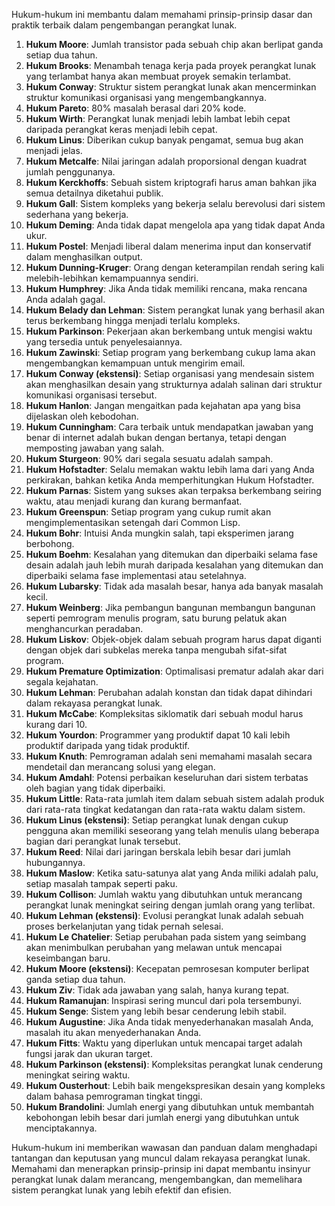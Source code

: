 Hukum-hukum ini membantu dalam memahami prinsip-prinsip dasar dan praktik terbaik dalam pengembangan perangkat lunak.

1. **Hukum Moore**: Jumlah transistor pada sebuah chip akan berlipat ganda setiap dua tahun.
2. **Hukum Brooks**: Menambah tenaga kerja pada proyek perangkat lunak yang terlambat hanya akan membuat proyek semakin terlambat.
3. **Hukum Conway**: Struktur sistem perangkat lunak akan mencerminkan struktur komunikasi organisasi yang mengembangkannya.
4. **Hukum Pareto**: 80% masalah berasal dari 20% kode.
5. **Hukum Wirth**: Perangkat lunak menjadi lebih lambat lebih cepat daripada perangkat keras menjadi lebih cepat.
6. **Hukum Linus**: Diberikan cukup banyak pengamat, semua bug akan menjadi jelas.
7. **Hukum Metcalfe**: Nilai jaringan adalah proporsional dengan kuadrat jumlah penggunanya.
8. **Hukum Kerckhoffs**: Sebuah sistem kriptografi harus aman bahkan jika semua detailnya diketahui publik.
9. **Hukum Gall**: Sistem kompleks yang bekerja selalu berevolusi dari sistem sederhana yang bekerja.
10. **Hukum Deming**: Anda tidak dapat mengelola apa yang tidak dapat Anda ukur.
11. **Hukum Postel**: Menjadi liberal dalam menerima input dan konservatif dalam menghasilkan output.
12. **Hukum Dunning-Kruger**: Orang dengan keterampilan rendah sering kali melebih-lebihkan kemampuannya sendiri.
13. **Hukum Humphrey**: Jika Anda tidak memiliki rencana, maka rencana Anda adalah gagal.
14. **Hukum Belady dan Lehman**: Sistem perangkat lunak yang berhasil akan terus berkembang hingga menjadi terlalu kompleks.
15. **Hukum Parkinson**: Pekerjaan akan berkembang untuk mengisi waktu yang tersedia untuk penyelesaiannya.
16. **Hukum Zawinski**: Setiap program yang berkembang cukup lama akan mengembangkan kemampuan untuk mengirim email.
17. **Hukum Conway (ekstensi)**: Setiap organisasi yang mendesain sistem akan menghasilkan desain yang strukturnya adalah salinan dari struktur komunikasi organisasi tersebut.
18. **Hukum Hanlon**: Jangan mengaitkan pada kejahatan apa yang bisa dijelaskan oleh kebodohan.
19. **Hukum Cunningham**: Cara terbaik untuk mendapatkan jawaban yang benar di internet adalah bukan dengan bertanya, tetapi dengan memposting jawaban yang salah.
20. **Hukum Sturgeon**: 90% dari segala sesuatu adalah sampah.
21. **Hukum Hofstadter**: Selalu memakan waktu lebih lama dari yang Anda perkirakan, bahkan ketika Anda memperhitungkan Hukum Hofstadter.
22. **Hukum Parnas**: Sistem yang sukses akan terpaksa berkembang seiring waktu, atau menjadi kurang dan kurang bermanfaat.
23. **Hukum Greenspun**: Setiap program yang cukup rumit akan mengimplementasikan setengah dari Common Lisp.
24. **Hukum Bohr**: Intuisi Anda mungkin salah, tapi eksperimen jarang berbohong.
25. **Hukum Boehm**: Kesalahan yang ditemukan dan diperbaiki selama fase desain adalah jauh lebih murah daripada kesalahan yang ditemukan dan diperbaiki selama fase implementasi atau setelahnya.
26. **Hukum Lubarsky**: Tidak ada masalah besar, hanya ada banyak masalah kecil.
27. **Hukum Weinberg**: Jika pembangun bangunan membangun bangunan seperti pemrogram menulis program, satu burung pelatuk akan menghancurkan peradaban.
28. **Hukum Liskov**: Objek-objek dalam sebuah program harus dapat diganti dengan objek dari subkelas mereka tanpa mengubah sifat-sifat program.
29. **Hukum Premature Optimization**: Optimalisasi prematur adalah akar dari segala kejahatan.
30. **Hukum Lehman**: Perubahan adalah konstan dan tidak dapat dihindari dalam rekayasa perangkat lunak.
31. **Hukum McCabe**: Kompleksitas siklomatik dari sebuah modul harus kurang dari 10.
32. **Hukum Yourdon**: Programmer yang produktif dapat 10 kali lebih produktif daripada yang tidak produktif.
33. **Hukum Knuth**: Pemrograman adalah seni memahami masalah secara mendetail dan merancang solusi yang elegan.
34. **Hukum Amdahl**: Potensi perbaikan keseluruhan dari sistem terbatas oleh bagian yang tidak diperbaiki.
35. **Hukum Little**: Rata-rata jumlah item dalam sebuah sistem adalah produk dari rata-rata tingkat kedatangan dan rata-rata waktu dalam sistem.
36. **Hukum Linus (ekstensi)**: Setiap perangkat lunak dengan cukup pengguna akan memiliki seseorang yang telah menulis ulang beberapa bagian dari perangkat lunak tersebut.
37. **Hukum Reed**: Nilai dari jaringan berskala lebih besar dari jumlah hubungannya.
38. **Hukum Maslow**: Ketika satu-satunya alat yang Anda miliki adalah palu, setiap masalah tampak seperti paku.
39. **Hukum Collison**: Jumlah waktu yang dibutuhkan untuk merancang perangkat lunak meningkat seiring dengan jumlah orang yang terlibat.
40. **Hukum Lehman (ekstensi)**: Evolusi perangkat lunak adalah sebuah proses berkelanjutan yang tidak pernah selesai.
41. **Hukum Le Chatelier**: Setiap perubahan pada sistem yang seimbang akan menimbulkan perubahan yang melawan untuk mencapai keseimbangan baru.
42. **Hukum Moore (ekstensi)**: Kecepatan pemrosesan komputer berlipat ganda setiap dua tahun.
43. **Hukum Ziv**: Tidak ada jawaban yang salah, hanya kurang tepat.
44. **Hukum Ramanujan**: Inspirasi sering muncul dari pola tersembunyi.
45. **Hukum Senge**: Sistem yang lebih besar cenderung lebih stabil.
46. **Hukum Augustine**: Jika Anda tidak menyederhanakan masalah Anda, masalah itu akan menyederhanakan Anda.
47. **Hukum Fitts**: Waktu yang diperlukan untuk mencapai target adalah fungsi jarak dan ukuran target.
48. **Hukum Parkinson (ekstensi)**: Kompleksitas perangkat lunak cenderung meningkat seiring waktu.
49. **Hukum Ousterhout**: Lebih baik mengekspresikan desain yang kompleks dalam bahasa pemrograman tingkat tinggi.
50. **Hukum Brandolini**: Jumlah energi yang dibutuhkan untuk membantah kebohongan lebih besar dari jumlah energi yang dibutuhkan untuk menciptakannya.

Hukum-hukum ini memberikan wawasan dan panduan dalam menghadapi tantangan dan keputusan yang muncul dalam rekayasa perangkat lunak. Memahami dan menerapkan prinsip-prinsip ini dapat membantu insinyur perangkat lunak dalam merancang, mengembangkan, dan memelihara sistem perangkat lunak yang lebih efektif dan efisien.